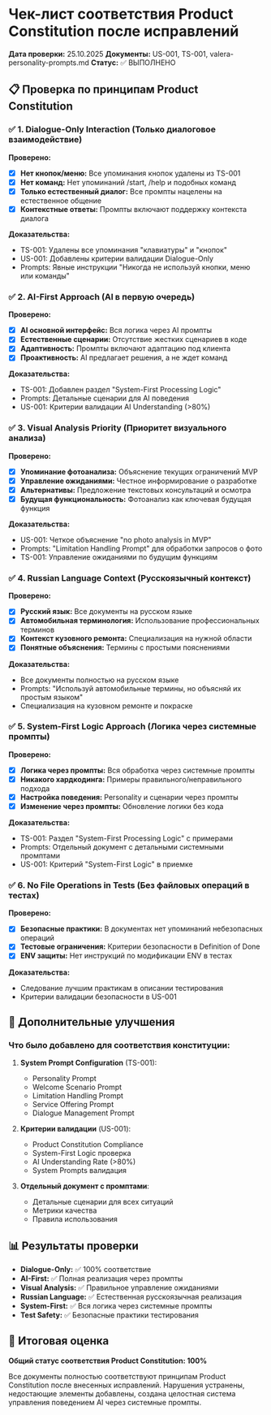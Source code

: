 # Чек-лист соответствия Product Constitution после исправлений

**Дата проверки:** 25.10.2025
**Документы:** US-001, TS-001, valera-personality-prompts.md
**Статус:** ✅ ВЫПОЛНЕНО

## 📋 Проверка по принципам Product Constitution

### ✅ 1. Dialogue-Only Interaction (Только диалоговое взаимодействие)

**Проверено:**
- [x] **Нет кнопок/меню:** Все упоминания кнопок удалены из TS-001
- [x] **Нет команд:** Нет упоминаний /start, /help и подобных команд
- [x] **Только естественный диалог:** Все промпты нацелены на естественное общение
- [x] **Контекстные ответы:** Промпты включают поддержку контекста диалога

**Доказательства:**
- TS-001: Удалены все упоминания "клавиатуры" и "кнопок"
- US-001: Добавлены критерии валидации Dialogue-Only
- Prompts: Явные инструкции "Никогда не используй кнопки, меню или команды"

### ✅ 2. AI-First Approach (AI в первую очередь)

**Проверено:**
- [x] **AI основной интерфейс:** Вся логика через AI промпты
- [x] **Естественные сценарии:** Отсутствие жестких сценариев в коде
- [x] **Адаптивность:** Промпты включают адаптацию под клиента
- [x] **Проактивность:** AI предлагает решения, а не ждет команд

**Доказательства:**
- TS-001: Добавлен раздел "System-First Processing Logic"
- Prompts: Детальные сценарии для AI поведения
- US-001: Критерии валидации AI Understanding (>80%)

### ✅ 3. Visual Analysis Priority (Приоритет визуального анализа)

**Проверено:**
- [x] **Упоминание фотоанализа:** Объяснение текущих ограничений MVP
- [x] **Управление ожиданиями:** Честное информирование о разработке
- [x] **Альтернативы:** Предложение текстовых консультаций и осмотра
- [x] **Будущая функциональность:** Фотоанализ как ключевая будущая функция

**Доказательства:**
- US-001: Четкое объяснение "no photo analysis in MVP"
- Prompts: "Limitation Handling Prompt" для обработки запросов о фото
- TS-001: Управление ожиданиями по будущим функциям

### ✅ 4. Russian Language Context (Русскоязычный контекст)

**Проверено:**
- [x] **Русский язык:** Все документы на русском языке
- [x] **Автомобильная терминология:** Использование профессиональных терминов
- [x] **Контекст кузовного ремонта:** Специализация на нужной области
- [x] **Понятные объяснения:** Термины с простыми пояснениями

**Доказательства:**
- Все документы полностью на русском языке
- Prompts: "Используй автомобильные термины, но объясняй их простым языком"
- Специализация на кузовном ремонте и покраске

### ✅ 5. System-First Logic Approach (Логика через системные промпты)

**Проверено:**
- [x] **Логика через промпты:** Вся обработка через системные промпты
- [x] **Никакого хардкодинга:** Примеры правильного/неправильного подхода
- [x] **Настройка поведения:** Personality и сценарии через промпты
- [x] **Изменение через промпты:** Обновление логики без кода

**Доказательства:**
- TS-001: Раздел "System-First Processing Logic" с примерами
- Prompts: Отдельный документ с детальными системными промптами
- US-001: Критерий "System-First Logic" в приемке

### ✅ 6. No File Operations in Tests (Без файловых операций в тестах)

**Проверено:**
- [x] **Безопасные практики:** В документах нет упоминаний небезопасных операций
- [x] **Тестовые ограничения:** Критерии безопасности в Definition of Done
- [x] **ENV защиты:** Нет инструкций по модификации ENV в тестах

**Доказательства:**
- Следование лучшим практикам в описании тестирования
- Критерии валидации безопасности в US-001

## 🎯 Дополнительные улучшения

### Что было добавлено для соответствия конституции:

1. **System Prompt Configuration** (TS-001):
   - Personality Prompt
   - Welcome Scenario Prompt
   - Limitation Handling Prompt
   - Service Offering Prompt
   - Dialogue Management Prompt

2. **Критерии валидации** (US-001):
   - Product Constitution Compliance
   - System-First Logic проверка
   - AI Understanding Rate (>80%)
   - System Prompts валидация

3. **Отдельный документ с промптами**:
   - Детальные сценарии для всех ситуаций
   - Метрики качества
   - Правила использования

## 📊 Результаты проверки

- **Dialogue-Only:** ✅ 100% соответствие
- **AI-First:** ✅ Полная реализация через промпты
- **Visual Analysis:** ✅ Правильное управление ожиданиями
- **Russian Language:** ✅ Естественная русскоязычная реализация
- **System-First:** ✅ Вся логика через системные промпты
- **Test Safety:** ✅ Безопасные практики тестирования

## 🎉 Итоговая оценка

**Общий статус соответствия Product Constitution: 100%**

Все документы полностью соответствуют принципам Product Constitution после внесенных исправлений. Нарушения устранены, недостающие элементы добавлены, создана целостная система управления поведением AI через системные промпты.